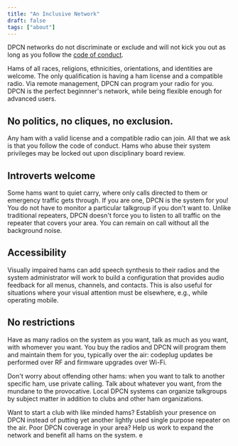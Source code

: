 ```yaml
---
title: "An Inclusive Network"
draft: false
tags: ["about"]
---
```


DPCN networks do not discriminate or exclude and will not kick you out as long as you follow the [code of conduct](/about/code-of-conduct).

<!--more-->

Hams of all races, religions, ethnicities, orientations, and identities are welcome. The only qualification is having a ham license and a compatible radio. Via remote management, DPCN can program your radio for you. DPCN is the perfect beginnner's network, while being flexible enough for advanced users.

## No politics, no cliques, no exclusion.

Any ham with a valid license and a compatible radio can join. All that we ask is that you follow the code of conduct. Hams who abuse their system privileges may be locked out upon disciplinary board review.

## Introverts welcome

Some hams want to quiet carry, where only calls directed to them or emergency traffic gets through. If you are one, DPCN is the system for you! You do not have to monitor a particular talkgroup if you don't want to. Unlike traditional repeaters, DPCN doesn't force you to listen to all traffic on the repeater that covers your area. You can remain on call without all the background noise.

## Accessibility

Visually impaired hams can add speech synthesis to their radios and the system administrator will work to build a configuration that provides audio feedback for all menus, channels, and contacts. This is also useful for situations where your visual attention must be elsewhere, e.g., while operating mobile.

## No restrictions

Have as many radios on the system as you want, talk as much as you want, with whomever you want. You buy the radios and DPCN will program them and maintain them for you, typically over the air: codeplug updates be performed over RF and firmware upgrades over Wi-Fi.

Don't worry about offending other hams: when you want to talk to another specific ham, use private calling. Talk about whatever you want, from the mundane to the provocative. Local DPCN systems can organize talkgroups by subject matter in addition to clubs and other ham organizations.

Want to start a club with like minded hams? Establish your presence on DPCN instead of putting yet another lightly used single purpose repeater on the air. Poor DPCN coverage in your area? Help us work to expand the network and benefit all hams on the system.  e